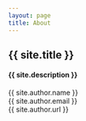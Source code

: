 ```yaml
---
layout: page
title: About
---
```


<section>
    <h2>{{ site.title }}</h2>
    <h4>{{ site.description }}</h4>
    <div>
        <span>{{ site.author.name }}</span><br>
        <span>{{ site.author.email }}</span><br>
        <span>{{ site.author.url }}</span>
    </div>
</section>